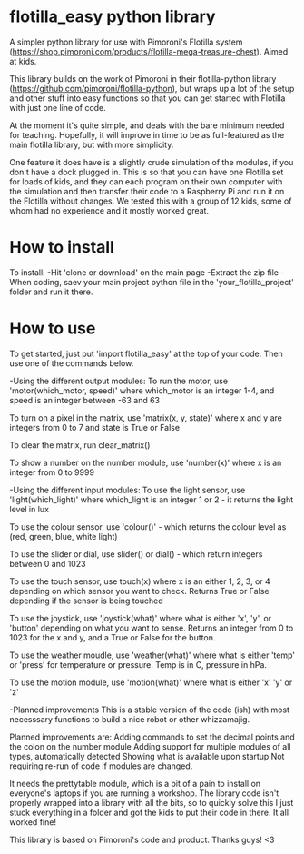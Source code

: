 # flotilla_easy python library
A simpler python library for use with Pimoroni's Flotilla system (https://shop.pimoroni.com/products/flotilla-mega-treasure-chest). Aimed at kids. 

This library builds on the work of Pimoroni in their flotilla-python library (https://github.com/pimoroni/flotilla-python), but wraps up a lot of the setup and other stuff into easy functions so that you can get started with Flotilla with just one line of code.

At the moment it's quite simple, and deals with the bare minimum needed for teaching. Hopefully, it will improve in time to be as full-featured as the main flotilla library, but with more simplicity. 

One feature it does have is a slightly crude simulation of the modules, if you don't have a dock plugged in. This is so that you can have one Flotilla set for loads of kids, and they can each program on their own computer with the simulation and then transfer their code to a Raspberry Pi and run it on the Flotilla without changes. We tested this with a group of 12 kids, some of whom had no experience and it mostly worked great. 

# How to install

To install:
-Hit 'clone or download' on the main page
-Extract the zip file
-When coding, saev your main project python file in the 'your_flotilla_project' folder and run it there. 

# How to use

To get started, just put 'import flotilla_easy' at the top of your code. Then use one of the commands below. 

-Using the different output modules:
To run the motor, use 'motor(which_motor, speed)' where which_motor is an integer 1-4, and speed is an integer between -63 and 63

To turn on a pixel in the matrix, use 'matrix(x, y, state)' where x and y are integers from 0 to 7 and state is True or False

To clear the matrix, run clear_matrix()

To show a number on the number module, use 'number(x)' where x is an integer from 0 to 9999

 
 
-Using the different input modules:
To use the light sensor, use 'light(which_light)' where which_light is an integer 1 or 2 - it returns the light level in lux

To use the colour sensor, use 'colour()' - which returns the colour level as (red, green, blue, white light)

To use the slider or dial, use slider() or dial() - which return integers between 0 and 1023

To use the touch sensor, use touch(x) where x is an either 1, 2, 3, or 4 depending on which sensor you want to check. Returns True or False depending if the sensor is being touched

To use the joystick, use 'joystick(what)' where what is either 'x', 'y', or 'button' depending on what you want to sense. Returns an integer from 0 to 1023 for the x and y, and a True or False for the button.

To use the weather moudle, use 'weather(what)' where what is either 'temp' or 'press' for temperature or pressure. Temp is in C, pressure in hPa. 

To use the motion module, use 'motion(what)' where what is either 'x' 'y' or 'z'

 

-Planned improvements
This is a stable version of the code (ish) with most necesssary functions to build a nice robot or other whizzamajig.

Planned improvements are:
Adding commands to set the decimal points and the colon on the number module
Adding support for multiple modules of all types, automatically detected
Showing what is available upon startup
Not requiring re-run of code if modules are changed.


It needs the prettytable module, which is a bit of a pain to install on everyone's laptops if you are running a workshop. The library code isn't properly wrapped into a library with all the bits, so to quickly solve this I just stuck everything in a folder and got the kids to put their code in there. It all worked fine!




This library is based on Pimoroni's code and product. Thanks guys! <3
